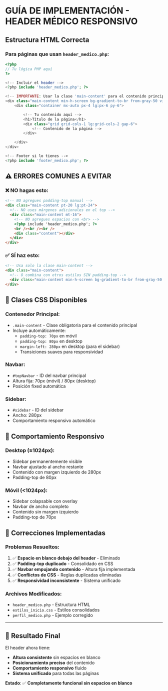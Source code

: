 # GUÍA DE IMPLEMENTACIÓN - HEADER MÉDICO RESPONSIVO

## Estructura HTML Correcta

### Para páginas que usan `header_medico.php`:

```php
<?php
// Tu lógica PHP aquí
?>

<!-- Incluir el header -->
<?php include 'header_medico.php'; ?>

<!-- IMPORTANTE: Usar la clase 'main-content' para el contenido principal -->
<div class="main-content min-h-screen bg-gradient-to-br from-gray-50 via-blue-50 to-indigo-100">
    <div class="container mx-auto px-4 lg:px-6 py-6">

        <!-- Tu contenido aquí -->
        <h1>Título de la página</h1>
        <div class="grid grid-cols-1 lg:grid-cols-2 gap-6">
            <!-- Contenido de la página -->
        </div>

    </div>
</div>

<!-- Footer si lo tienes -->
<?php include 'footer_medico.php'; ?>
```

## ⚠️ ERRORES COMUNES A EVITAR

### ❌ NO hagas esto:

```html
<!-- NO agregues padding-top manual -->
<div class="main-content pt-20 lg:pt-24">
  <!-- NO uses márgenes adicionales en el top -->
  <div class="main-content mt-16">
    <!-- NO agregues espacios con <br> -->
    <?php include 'header_medico.php'; ?>
    <br /><br /><br />
    <div class="content"></div>
  </div>
</div>
```

### ✅ SÍ haz esto:

```html
<!-- Usa solo la clase main-content -->
<div class="main-content">
  <!-- O combina con otros estilos SIN padding-top -->
  <div class="main-content min-h-screen bg-gradient-to-br from-gray-50 to-blue-100"></div>
</div>
```

## 🎨 Clases CSS Disponibles

### Contenedor Principal:

- `.main-content` - Clase obligatoria para el contenido principal
- Incluye automáticamente:
  - `padding-top: 70px` en móvil
  - `padding-top: 80px` en desktop
  - `margin-left: 280px` en desktop (para el sidebar)
  - Transiciones suaves para responsividad

### Navbar:

- `#topNavbar` - ID del navbar principal
- Altura fija: 70px (móvil) / 80px (desktop)
- Posición fixed automática

### Sidebar:

- `#sidebar` - ID del sidebar
- Ancho: 280px
- Comportamiento responsivo automático

## 📱 Comportamiento Responsivo

### Desktop (≥1024px):

- Sidebar permanentemente visible
- Navbar ajustado al ancho restante
- Contenido con margen izquierdo de 280px
- Padding-top de 80px

### Móvil (<1024px):

- Sidebar colapsable con overlay
- Navbar de ancho completo
- Contenido sin margen izquierdo
- Padding-top de 70px

## 🔧 Correcciones Implementadas

### Problemas Resueltos:

1. ✅ **Espacio en blanco debajo del header** - Eliminado
2. ✅ **Padding-top duplicado** - Consolidado en CSS
3. ✅ **Navbar empujando contenido** - Altura fija implementada
4. ✅ **Conflictos de CSS** - Reglas duplicadas eliminadas
5. ✅ **Responsividad inconsistente** - Sistema unificado

### Archivos Modificados:

- `header_medico.php` - Estructura HTML
- `estilos_inicio.css` - Estilos consolidados
- `perfil_medico.php` - Ejemplo corregido

---

## 🚀 Resultado Final

El header ahora tiene:

- **Altura consistente** sin espacios en blanco
- **Posicionamiento preciso** del contenido
- **Comportamiento responsivo** fluido
- **Sistema unificado** para todas las páginas

**Estado**: ✅ **Completamente funcional sin espacios en blanco**
